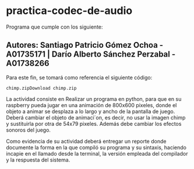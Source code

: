 # practica-codec-de-audio
Programa que cumple con los siguiente:
## Autores: Santiago Patricio Gómez Ochoa - A01735171 | Darío Alberto Sánchez Perzabal - A01738266
Para este fin, se tomará como referencia el siguiente código:

```
chimp.zipDownload chimp.zip
```
La actividad consiste en Realizar un programa en python, para que en su raspberry pueda jugar en una animación de 800x600 pixeles, donde el objeto a animar se desplaza a lo largo y ancho de la pantalla de juego. Deberá cambiar el objeto de animaci´on, es decir, no usar la imagen chimp y sustituirla por otra de 54x79 pixeles. Además debe cambiar los efectos sonoros del juego.

Como evidencia de su actividad deberá entregar un reporte donde documente la forma en la que compiló su programa y su sintaxis, haciendo incapie en el llamado desde la terminal, la versión empleada del compilador y la respuesta del sistema.

